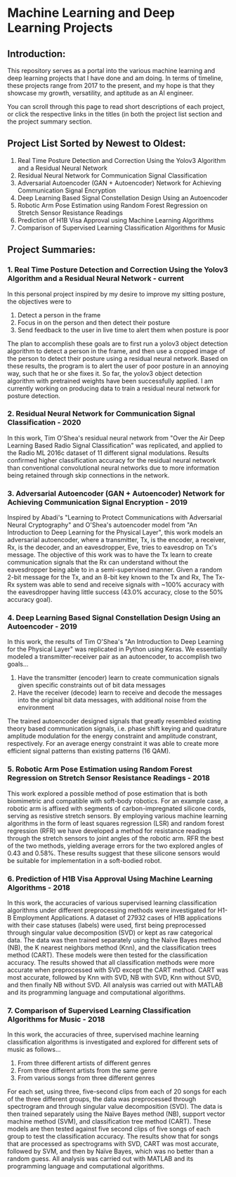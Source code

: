 # Machine Learning and Deep Learning Projects

## Introduction:
This repository serves as a portal into the various machine learning and deep learning projects that I have done and am doing. In terms of timeline, these projects range from 2017 to the present, and my hope is that they showcase my growth, versatility, and aptitude as an AI engineer.  

You can scroll through this page to read short descriptions of each project, or click the respective links in the titles (in both the project list section and the project summary section.  

## Project List Sorted by Newest to Oldest:

1. Real Time Posture Detection and Correction Using the Yolov3 Algorithm and a Residual Neural Network 
2. Residual Neural Network for Communication Signal Classification
3. Adversarial Autoencoder (GAN + Autoencoder) Network for Achieving Communication Signal Encryption
4. Deep Learning Based Signal Constellation Design Using an Autoencoder
5. Robotic Arm Pose Estimation using Random Forest Regression on Stretch Sensor Resistance Readings
6. Prediction of H1B Visa Approval using Machine Learning Algorithms
7. Comparison of Supervised Learning Classification Algorithms for Music  

## Project Summaries:

### 1. Real Time Posture Detection and Correction Using the Yolov3 Algorithm and a Residual Neural Network - current
In this personal project inspired by my desire to improve my sitting posture, the objectives were to
1. Detect a person in the frame
2. Focus in on the person and then detect their posture
3. Send feedback to the user in live time to alert them when posture is poor  

The plan to accomplish these goals are to first run a yolov3 object detection algorithm to detect a person in the frame, and then use a cropped image of the person to detect their posture using a residual neural network. Based on these results, the program is to alert the user of poor posture in an annoying way, such that he or she fixes it. So far, the yolov3 object detection algorithm with pretrained weights have been successfully applied. I am currently working on producing data to train a residual neural network for posture detection.

### 2. Residual Neural Network for Communication Signal Classification - 2020
In this work, Tim O'Shea's residual neural network from "Over the Air Deep Learning Based Radio Signal Classification" was replicated, and applied to the Radio ML 2016c dataset of 11 different signal modulations. Results confirmed higher classification accuracy for the residual neural network than conventional convolutional neural networks due to more information being retained through skip connections in the network.

### 3. Adversarial Autoencoder (GAN + Autoencoder) Network for Achieving Communication Signal Encryption - 2019
Inspired by Abadi's "Learning to Protect Communications with Adversarial Neural Cryptography" and O'Shea's autoencoder model from "An Introduction to Deep Learning for the Physical Layer", this work models an adversarial autoencoder, where a transmitter, Tx, is the encoder, a receiver, Rx, is the decoder, and an eavesdropper, Eve, tries to eavesdrop on Tx's message. The objective of this work was to have the Tx learn to create communication signals that the Rx can understand without the eavesdropper being able to in a semi-supervised manner. Given a random 2-bit message for the Tx, and an 8-bit key known to the Tx and Rx, The Tx-Rx system was able to send and receive signals with ~100% accuracy with the eavesdropper having little success (43.0% accuracy, close to the 50% accuracy goal).

### 4. Deep Learning Based Signal Constellation Design Using an Autoencoder - 2019
In this work, the results of Tim O'Shea's "An Introduction to Deep Learning for the Physical Layer" was replicated in Python using Keras. We essentially modeled a transmitter-receiver pair as an autoencoder, to accomplish two goals...
1. Have the transmitter (encoder) learn to create communication signals given specific constraints out of bit data messages
2. Have the receiver (decode) learn to receive and decode the messages into the original bit data messages, with additional noise from the environment  

The trained autoencoder designed signals that greatly resembled existing theory based communication signals, i.e. phase shift keying and quadrature amplitude modulation for the energy constraint and amplitude constrant, respectively. For an average energy constraint it was able to create more efficient signal patterns than existing patterns (16 QAM).

### 5. Robotic Arm Pose Estimation using Random Forest Regression on Stretch Sensor Resistance Readings - 2018
This work explored a possible method of pose estimation that is both biomimetric and compatible with soft-body robotics. For an example case, a robotic arm is affixed with segments of carbon-impregnated silicone cords, serving as resistive stretch sensors. By employing various machine learning algorithms in the form of least squares regression (LSR) and random forest regression (RFR) we have developed a method for resistance readings through the stretch sensors to joint angles of the robotic arm. RFR the best of the two methods, yielding average errors for the two explored angles of 0.43 and 0.58%. These results suggest that these silicone sensors would be suitable for implementation in a soft-bodied robot.  

### 6. Prediction of H1B Visa Approval Using Machine Learning Algorithms - 2018
In this work, the accuracies of various supervised learning classification algorithms under different preprocessing methods were investigated for H1-B Employment Applications. A dataset of 27932 cases of H1B applications with their case statuses (labels) were used, first being preprocessed through singular value decomposition (SVD) or kept as raw categorical data. The data was then trained separately using the Naïve Bayes method (NB), the K nearest neighbors method (Knn), and the classification trees method (CART). These models were then tested for the classification accuracy. The results showed that all classification methods were more accurate when preprocessed with SVD except the CART method. CART was most accurate, followed by Knn with SVD, NB with SVD, Knn without SVD, and then finally NB without SVD. All analysis was carried out with MATLAB and its programming language and computational algorithms.  

### 7. Comparison of Supervised Learning Classification Algorithms for Music - 2018
In this work, the accuracies of three, supervised machine learning classification algorithms is investigated and explored for different sets of music as follows...
1. From three different artists of different genres
2. From three different artists from the same genre
3. From various songs from three different genres  

For each set, using three, five-second clips from each of 20 songs for each of the three different groups, the data was preprocessed through spectrogram and through singular value decomposition (SVD). The data is then trained separately using the Naïve Bayes method (NB), support vector machine method (SVM), and classification tree method (CART). These models are then tested against five second clips of five songs of each group to test the classification accuracy. The results show that for songs that are processed as spectrograms with SVD, CART was most accurate, followed by SVM, and then by Naïve Bayes, which was no better than a random guess. All analysis was carried out with MATLAB and its programming language and computational algorithms.
